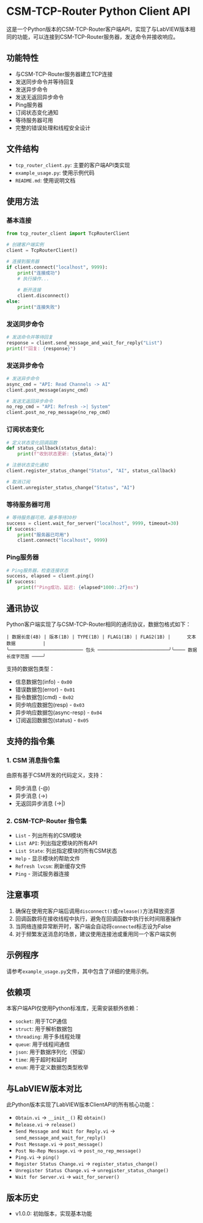 # CSM-TCP-Router Python Client API

这是一个Python版本的CSM-TCP-Router客户端API，实现了与LabVIEW版本相同的功能，可以连接到CSM-TCP-Router服务器，发送命令并接收响应。

## 功能特性

- 与CSM-TCP-Router服务器建立TCP连接
- 发送同步命令并等待回复
- 发送异步命令
- 发送无返回异步命令
- Ping服务器
- 订阅状态变化通知
- 等待服务器可用
- 完整的错误处理和线程安全设计

## 文件结构

- `tcp_router_client.py`: 主要的客户端API类实现
- `example_usage.py`: 使用示例代码
- `README.md`: 使用说明文档

## 使用方法

### 基本连接

```python
from tcp_router_client import TcpRouterClient

# 创建客户端实例
client = TcpRouterClient()

# 连接到服务器
if client.connect("localhost", 9999):
    print("连接成功")
    # 执行操作...
    
    # 断开连接
    client.disconnect()
else:
    print("连接失败")
```

### 发送同步命令

```python
# 发送命令并等待回复
response = client.send_message_and_wait_for_reply("List")
print(f"回复: {response}")
```

### 发送异步命令

```python
# 发送异步命令
async_cmd = "API: Read Channels -> AI"
client.post_message(async_cmd)

# 发送无返回异步命令
no_rep_cmd = "API: Refresh ->| System"
client.post_no_rep_message(no_rep_cmd)
```

### 订阅状态变化

```python
# 定义状态变化回调函数
def status_callback(status_data):
    print(f"收到状态更新: {status_data}")

# 注册状态变化通知
client.register_status_change("Status", "AI", status_callback)

# 取消订阅
client.unregister_status_change("Status", "AI")
```

### 等待服务器可用

```python
# 等待服务器可用，最多等待30秒
success = client.wait_for_server("localhost", 9999, timeout=30)
if success:
    print("服务器已可用")
    client.connect("localhost", 9999)
```

### Ping服务器

```python
# Ping服务器，检查连接状态
success, elapsed = client.ping()
if success:
    print(f"Ping成功，延迟: {elapsed*1000:.2f}ms")
```

## 通讯协议

Python客户端实现了与CSM-TCP-Router相同的通讯协议，数据包格式如下：

```
| 数据长度(4B) | 版本(1B) | TYPE(1B) | FLAG1(1B) | FLAG2(1B) |      文本数据          |
╰─────────────────────────── 包头 ──────────────────────────╯╰──── 数据长度字范围 ────╯
```

支持的数据包类型：
- 信息数据包(info) - `0x00`
- 错误数据包(error) - `0x01`
- 指令数据包(cmd) - `0x02`
- 同步响应数据包(resp) - `0x03`
- 异步响应数据包(async-resp) - `0x04`
- 订阅返回数据包(status) - `0x05`

## 支持的指令集

### 1. CSM 消息指令集
由原有基于CSM开发的代码定义，支持：
- 同步消息 (-@)
- 异步消息 (->)
- 无返回异步消息 (->|)

### 2. CSM-TCP-Router 指令集
- `List` - 列出所有的CSM模块
- `List API`: 列出指定模块的所有API
- `List State`: 列出指定模块的所有CSM状态
- `Help` - 显示模块的帮助文件
- `Refresh lvcsm`: 刷新缓存文件
- `Ping` - 测试服务器连接

## 注意事项

1. 确保在使用完客户端后调用`disconnect()`或`release()`方法释放资源
2. 回调函数将在接收线程中执行，避免在回调函数中执行长时间阻塞操作
3. 当网络连接异常断开时，客户端会自动将`connected`标志设为False
4. 对于频繁发送消息的场景，建议使用连接池或重用同一个客户端实例

## 示例程序

请参考`example_usage.py`文件，其中包含了详细的使用示例。

## 依赖项

本客户端API仅使用Python标准库，无需安装额外依赖：
- `socket`: 用于TCP通信
- `struct`: 用于解析数据包
- `threading`: 用于多线程处理
- `queue`: 用于线程间通信
- `json`: 用于数据序列化（预留）
- `time`: 用于超时和延时
- `enum`: 用于定义数据包类型枚举

## 与LabVIEW版本对比

此Python版本实现了LabVIEW版本ClientAPI的所有核心功能：
- `Obtain.vi` -> `__init__()` 和 `obtain()`
- `Release.vi` -> `release()`
- `Send Message and Wait for Reply.vi` -> `send_message_and_wait_for_reply()`
- `Post Message.vi` -> `post_message()`
- `Post No-Rep Message.vi` -> `post_no_rep_message()`
- `Ping.vi` -> `ping()`
- `Register Status Change.vi` -> `register_status_change()`
- `Unregister Status Change.vi` -> `unregister_status_change()`
- `Wait for Server.vi` -> `wait_for_server()`

## 版本历史

- v1.0.0: 初始版本，实现基本功能